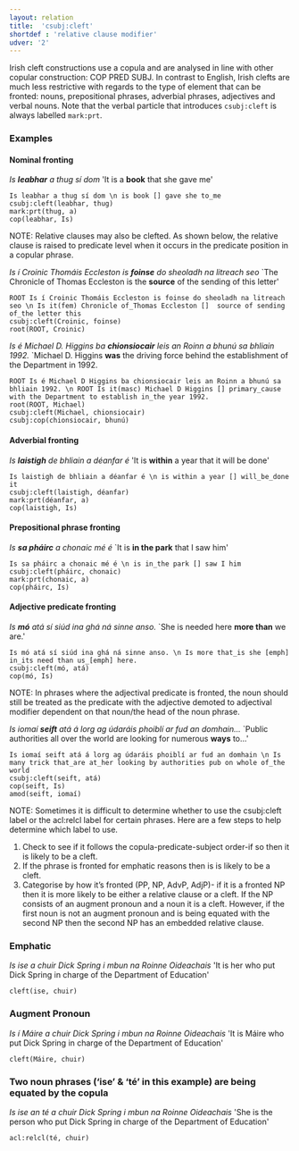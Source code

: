 ```yaml
---
layout: relation
title:  'csubj:cleft'
shortdef : 'relative clause modifier'
udver: '2'
---
```


Irish cleft constructions use a copula and are analysed in line with other copular construction: COP PRED SUBJ. 
In contrast to English, Irish clefts are much less restrictive with regards to the type of element that can be fronted: nouns, prepositional phrases, adverbial phrases, adjectives and verbal nouns. Note that the verbal particle that introduces `csubj:cleft` is always labelled `mark:prt`. 

### Examples

#### Nominal fronting ####

_Is <b>leabhar</b> a thug sí dom_ 'It is a <b>book</b> that she gave me'

~~~ sdparse
Is leabhar a thug sí dom \n is book [] gave she to_me
csubj:cleft(leabhar, thug)
mark:prt(thug, a)
cop(leabhar, Is)
~~~

NOTE: Relative clauses may also be clefted. As shown below, the relative clause is raised to predicate level when it occurs in the predicate position in a copular phrase.

_Is í Croinic Thomáis Eccleston is <b>foinse</b> do sheoladh na litreach seo_  `The Chronicle of Thomas Eccleston is the <b>source</b> of the sending of this letter'

~~~ sdparse
ROOT Is í Croinic Thomáis Eccleston is foinse do sheoladh na litreach seo \n Is it(fem) Chronicle of_Thomas Eccleston []  source of sending of_the letter this
csubj:cleft(Croinic, foinse)
root(ROOT, Croinic)
~~~

_Is é Michael D. Higgins ba <b>chionsiocair</b> leis an Roinn a bhunú sa bhliain 1992._ `Michael D. Higgins <b>was</b> the driving force behind the establishment of the Department in 1992. 

~~~ sdparse
ROOT Is é Michael D Higgins ba chionsiocair leis an Roinn a bhunú sa bhliain 1992. \n ROOT Is it(masc) Michael D Higgins [] primary_cause with the Department to establish in_the year 1992.
root(ROOT, Michael)
csubj:cleft(Michael, chionsiocair)
csubj:cop(chionsiocair, bhunú)
~~~

#### Adverbial fronting ####

_Is <b>laistigh</b> de bhliain a déanfar é_ 'It is <b>within</b> a year that it will be done'

~~~ sdparse
Is laistigh de bhliain a déanfar é \n is within a year [] will_be_done it
csubj:cleft(laistigh, déanfar)
mark:prt(déanfar, a)
cop(laistigh, Is)
~~~


#### Prepositional phrase fronting ####

_Is <b>sa pháirc</b> a chonaic mé é_ `It is <b>in the park</b> that I saw him'

~~~ sdparse
Is sa pháirc a chonaic mé é \n is in_the park [] saw I him
csubj:cleft(pháirc, chonaic)
mark:prt(chonaic, a)
cop(pháirc, Is)
~~~

#### Adjective predicate fronting ####

_Is <b>mó</b> atá sí siúd ina ghá ná sinne anso._ `She is needed here <b>more than</b> we are.'

~~~ sdparse
Is mó atá sí siúd ina ghá ná sinne anso. \n Is more that_is she [emph] in_its need than us_[emph] here.
csubj:cleft(mó, atá)
cop(mó, Is)
~~~

NOTE: In phrases where the adjectival predicate is fronted, the noun should still be treated as the predicate with the adjective demoted to adjectival modifier dependent on that noun/the head of the noun phrase.

_Is iomaí <b>seift</b> atá á lorg ag údaráis phoiblí ar fud an domhain..._ `Public authorities all over the world are looking for numerous <b>ways</b> to...'

~~~ sdparse
Is iomaí seift atá á lorg ag údaráis phoiblí ar fud an domhain \n Is many trick that_are at_her looking by authorities pub on whole of_the world 
csubj:cleft(seift, atá)
cop(seift, Is)
amod(seift, iomaí)
~~~

NOTE: Sometimes it is difficult to determine whether to use the csubj:cleft label or the acl:relcl label for certain phrases. Here are a few steps to help determine which label to use. 

1. Check to see if it follows the copula-predicate-subject order-if so then it is likely to be a cleft. 
2. If the phrase is fronted for emphatic reasons then is is likely to be a cleft. 
3. Categorise by how it’s fronted (PP, NP, AdvP, AdjP)- if it is a fronted NP then it is more likely to be either a relative clause or a cleft. If the NP consists of an augment pronoun and a noun it is a cleft. However, if the first noun is not an augment pronoun and is being equated with the second NP then the second NP has an embedded relative clause. 

### Emphatic 
_Is ise a chuir Dick Spring i mbun na Roinne Oideachais_ 'It is her who put Dick Spring in charge of the Department of Education'

~~~ sdparse
cleft(ise, chuir)
~~~

### Augment Pronoun
_Is í Máire a chuir Dick Spring i mbun na Roinne Oideachais_ 'It is Máire who put Dick Spring in charge of the Department of Education'

~~~ sdparse
cleft(Máire, chuir)
~~~

### Two noun phrases (‘ise’ & ‘té’ in this example) are being equated by the copula
_Is ise an té a chuir Dick Spring i mbun na Roinne Oideachais_ 'She is the person who put Dick Spring in charge of the Department of Education'

~~~ sdparse
acl:relcl(té, chuir)
~~~

